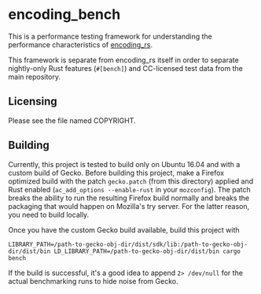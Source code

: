 # encoding_bench

This is a performance testing framework for understanding the performance
characteristics of [encoding_rs](https://github.com/hsivonen/encoding_rs).

This framework is separate from encoding_rs itself in order to separate
nightly-only Rust features (`#[bench]`) and CC-licensed test data from the main
repository.

## Licensing

Please see the file named COPYRIGHT.

## Building

Currently, this project is tested to build only on Ubuntu 16.04 and with a
custom build of Gecko. Before building this project, make a Firefox optimized
build with the patch `gecko.patch` (from this directory) applied and Rust
enabled (`ac_add_options --enable-rust` in your `mozconfig`). The patch
breaks the ability to run the resulting Firefox build normally and breaks
the packaging that would happen on Mozilla's try server. For the latter reason,
you need to build locally.

Once you have the custom Gecko build available, build this project with
```
LIBRARY_PATH=/path-to-gecko-obj-dir/dist/sdk/lib:/path-to-gecko-obj-dir/dist/bin LD_LIBRARY_PATH=/path-to-gecko-obj-dir/dist/bin cargo bench
```

If the build is successful, it's a good idea to append `2> /dev/null` for the
actual benchmarking runs to hide noise from Gecko.


